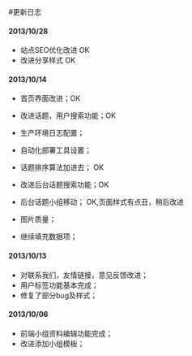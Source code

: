 #更新日志


#### 2013/10/28
* 站点SEO优化改进 OK
* 改进分享样式 OK

#### 2013/10/14
* 首页界面改进；OK
* 改进话题，用户搜索功能；OK
* 生产环境日志配置；
* 自动化部署工具设置；

* 话题排序算法加进去； OK
* 改进后台话题搜索功能；OK
* 后台话题小组移动； OK,页面样式有点丑，稍后改进

* 图片质量；
* 继续填充数据项；


#### 2013/10/13
* 对联系我们，友情链接，意见反馈改进；
* 用户标签功能基本完成；
* 修复了部分bug及样式；

#### 2013/10/06
* 前端小组资料编辑功能完成；
* 改进添加小组模板；

